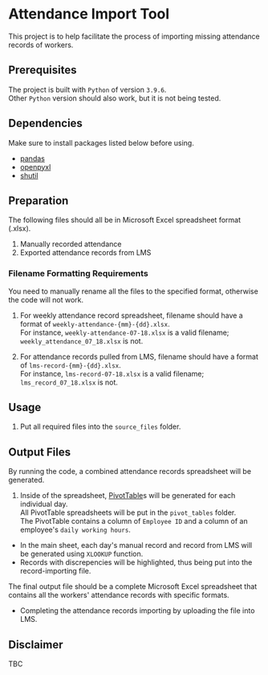 # Attendance Import Tool

This project is to help facilitate the process of importing missing attendance records of workers.

## Prerequisites

The project is built with `Python` of version `3.9.6`.  
Other `Python` version should also work, but it is not being tested.

## Dependencies

Make sure to install packages listed below before using.

- [pandas](https://pandas.pydata.org/)
- [openpyxl](https://openpyxl.readthedocs.io/en/stable/)
- [shutil](https://docs.python.org/3/library/shutil.html)

## Preparation

The following files should all be in Microsoft Excel spreadsheet format (.xlsx).

1. Manually recorded attendance
2. Exported attendance records from LMS

### Filename Formatting Requirements

You need to manually rename all the files to the specified format, otherwise the code will not work.

1. For weekly attendance record spreadsheet, filename should have a format of `weekly-attendance-{mm}-{dd}.xlsx`.  
For instance, `weekly-attendance-07-18.xlsx` is a valid filename; `weekly_attendance_07_18.xlsx` is not.

2. For attendance records pulled from LMS, filename should have a format of `lms-record-{mm}-{dd}.xlsx`.  
For instance, `lms-record-07-18.xlsx` is a valid filename; `lms_record_07_18.xlsx` is not.

## Usage

1. Put all required files into the `source_files` folder.

## Output Files

By running the code, a combined attendance records spreadsheet will be generated.

1. Inside of the spreadsheet, [PivotTable](https://support.microsoft.com/en-us/office/create-a-pivottable-to-analyze-worksheet-data-a9a84538-bfe9-40a9-a8e9-f99134456576)s will be generated for each individual day.  
All PivotTable spreadsheets will be put in the `pivot_tables` folder.  
The PivotTable contains a column of `Employee ID` and a column of an employee's `daily working hours`.  

- In the main sheet, each day's manual record and record from LMS will be generated using `XLOOKUP` function.
- Records with discrepencies will be highlighted, thus being put into the record-importing file.

The final output file should be a complete Microsoft Excel spreadsheet that contains all the workers' attendance records with specific formats.

- Completing the attendance records importing by uploading the file into LMS.

## Disclaimer

TBC
